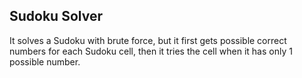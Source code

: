 ## Sudoku Solver

It solves a Sudoku with brute force, but it first gets possible correct numbers for each Sudoku cell,
 then it tries the cell when it has only 1 possible number. 
